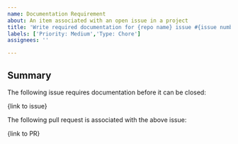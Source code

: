 ```yaml
---
name: Documentation Requirement
about: An item associated with an open issue in a project
title: 'Write required documentation for {repo name} issue #{issue number} (short description of issue)'
labels: ['Priority: Medium','Type: Chore']
assignees: ''

---
```


## Summary

The following issue requires documentation before it can be closed:

{link to issue}

The following pull request is associated with the above issue:

{link to PR}
